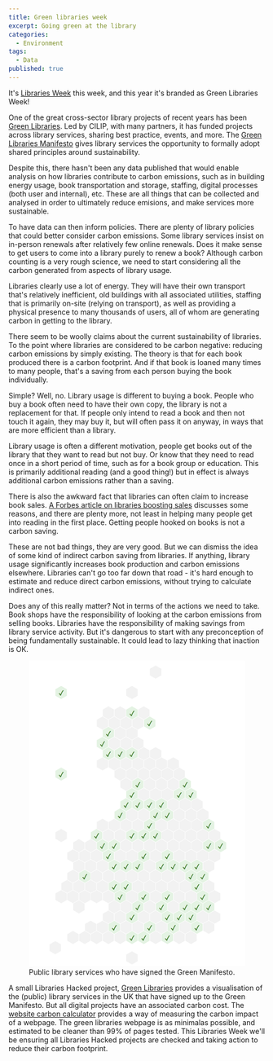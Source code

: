 ```yaml
---
title: Green libraries week
excerpt: Going green at the library
categories:
  - Environment
tags:
  - Data
published: true
---
```


It's [Libraries Week](https://librariesweek.org.uk/) this week, and this year it's branded as Green Libraries Week!

One of the great cross-sector library projects of recent years has been [Green Libraries](https://www.cilip.org.uk/page/GreenLibraries). Led by CILIP, with many partners, it has funded projects across library services, sharing best practice, events, and more. The [Green Libraries Manifesto](https://www.cilip.org.uk/page/GreenLibrariesManifesto) gives library services the opportunity to formally adopt shared principles around sustainability.

Despite this, there hasn't been any data published that would enable analysis on how libraries contribute to carbon emissions, such as in building energy usage, book transportation and storage, staffing, digital processes (both user and internal), etc. These are all things that can be collected and analysed in order to ultimately reduce emisions, and make services more sustainable.

To have data can then inform policies. There are plenty of library policies that could better consider carbon emissions. Some library services insist on in-person renewals after relatively few online renewals. Does it make sense to get users to come into a library purely to renew a book? Although carbon counting is a very rough science, we need to start considering all the carbon generated from aspects of library usage.

Libraries clearly use a lot of energy. They will have their own transport that's relatively inefficient, old buildings with all associated utilities, staffing that is primarily on-site (relying on transport), as well as providing a physical presence to many thousands of users, all of whom are generating carbon in getting to the library.

There seem to be woolly claims about the current sustainability of libraries. To the point where libraries are considered to be carbon negative: reducing carbon emissions by simply existing. The theory is that for each book produced there is a carbon footprint. And if that book is loaned many times to many people, that's a saving from each person buying the book individually.

Simple? Well, no. Library usage is different to buying a book. People who buy a book often need to have their own copy, the library is not a replacement for that. If people only intend to read a book and then not touch it again, they may buy it, but will often pass it on anyway, in ways that are more efficient than a library.

Library usage is often a different motivation, people get books out of the library that they want to read but not buy. Or know that they need to read once in a short period of time, such as for a book group or education. This is primarily additional reading (and a good thing!) but in effect is always additional carbon emissions rather than a saving.

There is also the awkward fact that libraries can often claim to increase book sales. [A Forbes article on libraries boosting sales](https://www.forbes.com/sites/rachelkramerbussel/2019/04/12/how-libraries-boost-book-sales/) discusses some reasons, and there are plenty more, not least in helping many people get into reading in the first place. Getting people hooked on books is not a carbon saving.

These are not bad things, they are very good. But we can dismiss the idea of some kind of indirect carbon saving from libraries. If anything, library usage significantly increases book production and carbon emissions elsewhere. Libraries can't go too far down that road - it's hard enough to estimate and reduce direct carbon emissions, without trying to calculate indirect ones.

Does any of this really matter? Not in terms of the actions we need to take. Book shops have the responsibility of looking at the carbon emissions from selling books. Libraries have the responsibility of making savings from library service activity. But it's dangerous to start with any preconception of being fundamentally sustainable. It could lead to lazy thinking that inaction is OK.

<figure>
  <img src="https://raw.githubusercontent.com/LibrariesHacked/librarieshacked.github.io/master/images/2023-10-03-green-libraries.png" alt="A hexagon map of all public library services in the UK who have signed the Green Manifesto showing about a quarter or so"/>
  <figcaption>Public library services who have signed the Green Manifesto.</figcaption>
</figure>

A small Libraries Hacked project, [Green Libraries](https://green.librarydata.uk/) provides a visualisation of the (public) library services in the UK that have signed up to the Green Manifesto. But all digital projects have an associated carbon cost. The [website carbon calculator](https://www.websitecarbon.com/) provides a way of measuring the carbon impact of a webpage. The green libraries webpage is as minimalas possible, and estimated to be cleaner than 99% of pages tested. This Libraries Week we'll be ensuring all Libraries Hacked projects are checked and taking action to reduce their carbon footprint.
